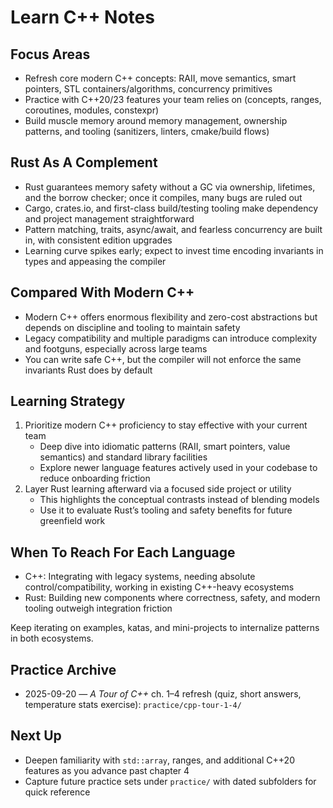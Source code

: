 # Learn C++ Notes

## Focus Areas
- Refresh core modern C++ concepts: RAII, move semantics, smart pointers, STL containers/algorithms, concurrency primitives
- Practice with C++20/23 features your team relies on (concepts, ranges, coroutines, modules, constexpr)
- Build muscle memory around memory management, ownership patterns, and tooling (sanitizers, linters, cmake/build flows)

## Rust As A Complement
- Rust guarantees memory safety without a GC via ownership, lifetimes, and the borrow checker; once it compiles, many bugs are ruled out
- Cargo, crates.io, and first-class build/testing tooling make dependency and project management straightforward
- Pattern matching, traits, async/await, and fearless concurrency are built in, with consistent edition upgrades
- Learning curve spikes early; expect to invest time encoding invariants in types and appeasing the compiler

## Compared With Modern C++
- Modern C++ offers enormous flexibility and zero-cost abstractions but depends on discipline and tooling to maintain safety
- Legacy compatibility and multiple paradigms can introduce complexity and footguns, especially across large teams
- You can write safe C++, but the compiler will not enforce the same invariants Rust does by default

## Learning Strategy
1. Prioritize modern C++ proficiency to stay effective with your current team
   - Deep dive into idiomatic patterns (RAII, smart pointers, value semantics) and standard library facilities
   - Explore newer language features actively used in your codebase to reduce onboarding friction
2. Layer Rust learning afterward via a focused side project or utility
   - This highlights the conceptual contrasts instead of blending models
   - Use it to evaluate Rust’s tooling and safety benefits for future greenfield work

## When To Reach For Each Language
- C++: Integrating with legacy systems, needing absolute control/compatibility, working in existing C++-heavy ecosystems
- Rust: Building new components where correctness, safety, and modern tooling outweigh integration friction

Keep iterating on examples, katas, and mini-projects to internalize patterns in both ecosystems.

## Practice Archive
- 2025-09-20 — *A Tour of C++* ch. 1–4 refresh (quiz, short answers, temperature stats exercise): `practice/cpp-tour-1-4/`

## Next Up
- Deepen familiarity with `std::array`, ranges, and additional C++20 features as you advance past chapter 4
- Capture future practice sets under `practice/` with dated subfolders for quick reference
